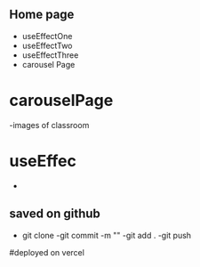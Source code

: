 ## Home page

- useEffectOne
- useEffectTwo
- useEffectThree
- carousel Page

# carouselPage
-images of classroom

# useEffec
-

## saved on github

- git clone
-git commit -m ""
-git add .
   -git push

#deployed on vercel